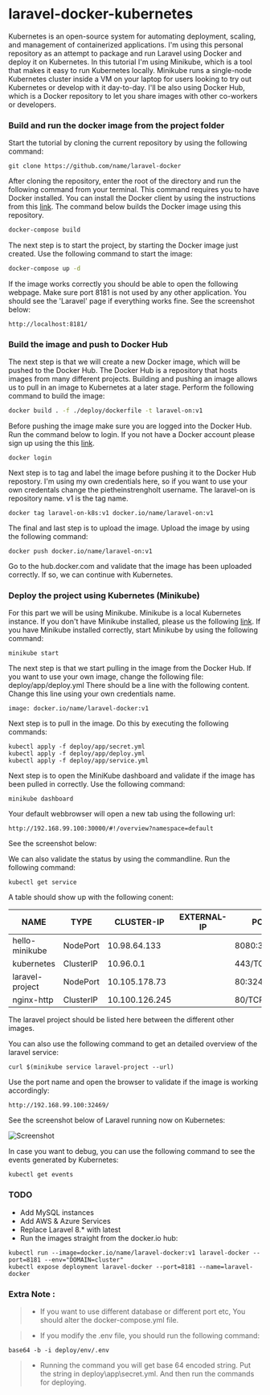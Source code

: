 # laravel-docker-kubernetes

Kubernetes is an open-source system for automating deployment, scaling, and management of containerized applications. I'm using this personal repository as an attempt to package and run Laravel using Docker and deploy it on Kubernetes. In this tutorial I'm using Minikube, which is a tool that makes it easy to run Kubernetes locally. Minikube runs a single-node Kubernetes cluster inside a VM on your laptop for users looking to try out Kubernetes or develop with it day-to-day. I'll be also using Docker Hub, which is a Docker repository to let you share images with other co-workers or developers.

### Build and run the docker image from the project folder

Start the tutorial by cloning the current repository by using the following command:

``` 
git clone https://github.com/name/laravel-docker
```
 
After cloning the repository, enter the root of the directory and run the following command from your terminal. This command requires you to have Docker installed. You can install the Docker client by using the instructions from this [link](https://docs.docker.com/). The command below builds the Docker image using this repository.

```sh
docker-compose build
```

The next step is to start the project, by starting the Docker image just created. Use the following command to start the image:

```sh
docker-compose up -d
```

If the image works correctly you should be able to open the following webpage. Make sure port 8181 is not used by any other application. You should see the 'Laravel' page if everything works fine. See the screenshot below:

```
http://localhost:8181/
```
 
### Build the image and push to Docker Hub

The next step is that we will create a new Docker image, which will be pushed to the Docker Hub. The Docker Hub is a repository that hosts images from many different projects. Building and pushing an image allows us to pull in an image to Kubernetes at a later stage. Perform the following command to build the image:

```sh
docker build . -f ./deploy/dockerfile -t laravel-on:v1
```

Before pushing the image make sure you are logged into the Docker Hub. Run the command below to login. If you not have a Docker account please sign up using the this [link](https://hub.docker.com/).

```
docker login
```

Next step is to tag and label the image before pushing it to the Docker Hub repostory. I'm using my own credentials here, so if you want to use your own credentals change the pietheinstrengholt username. The laravel-on is repository name. v1 is the tag name.

```
docker tag laravel-on-k8s:v1 docker.io/name/laravel-on:v1
```

The final and last step is to upload the image. Upload the image by using the following command:

```
docker push docker.io/name/laravel-on:v1
```

Go to the hub.docker.com and validate that the image has been uploaded correctly. If so, we can continue with Kubernetes.

### Deploy the project using Kubernetes (Minikube)

For this part we will be using Minikube. Minikube is a local Kubernetes instance. If you don't have Minikube installed, please us the following [link](https://kubernetes.io/docs/tasks/tools/install-minikube/). If you have Minikube installed correctly, start Minikube by using the following command:

```
minikube start
```

The next step is that we start pulling in the image from the Docker Hub. If you want to use your own image, change the following file: deploy/app/deploy.yml
There should be a line with the following content. Change this line using your own credentials name.

```
image: docker.io/name/laravel-docker:v1
```

Next step is to pull in the image. Do this by executing the following commands:

```
kubectl apply -f deploy/app/secret.yml
kubectl apply -f deploy/app/deploy.yml
kubectl apply -f deploy/app/service.yml
``` 

Next step is to open the MiniKube dashboard and validate if the image has been pulled in correctly. Use the following command:

```
minikube dashboard
```

Your default webbrowser will open a new tab using the following url:

```
http://192.168.99.100:30000/#!/overview?namespace=default
```

See the screenshot below:

We can also validate the status by using the commandline. Run the following command:

``` 
kubectl get service
```

A table should show up with the following conent:

NAME     |     TYPE      |     CLUSTER-IP  |  EXTERNAL-IP   |  PORT(S)   |     AGE
---------|---------------|-----------------|----------------|------------|----------
hello-minikube  |  NodePort  |  10.98.64.133  |  <none>  |  8080:30271/TCP  |  2d
kubernetes  |  ClusterIP  |  10.96.0.1  |  <none>  |  443/TCP  |  2d
laravel-project  |  NodePort  |  10.105.178.73  |  <none>  |  80:32469/TCP  |  10m
nginx-http  |  ClusterIP  |  10.100.126.245  |  <none>  |  80/TCP  |  20h

The laravel project should be listed here between the different other images. 

You can also use the following command to get an detailed overview of the laravel service:

```
curl $(minikube service laravel-project --url)
```

Use the port name and open the browser to validate if the image is working accordingly:

```
http://192.168.99.100:32469/
``` 

See the screenshot below of Laravel running now on Kubernetes:

![Screenshot](public/img/laravel-project.png)

In case you want to debug, you can use the following command to see the events generated by Kubernetes:

```
kubectl get events
```

### TODO
- Add MySQL instances
- Add AWS & Azure Services
- Replace Laravel 8.* with latest
- Run the images straight from the docker.io hub:

```
kubectl run --image=docker.io/name/laravel-docker:v1 laravel-docker --port=8181 --env="DOMAIN=cluster"
kubectl expose deployment laravel-docker --port=8181 --name=laravel-docker
```

### Extra Note :

> - If you want to use different database or different port etc, You should alter the docker-compose.yml file.

> - If you modify the .env file, you should run the following command:

```  
base64 -b -i deploy/env/.env
```

> - Running the command you will get base 64 encoded string. Put the string in deploy\app\secret.yml. And then run the commands for deploying.
